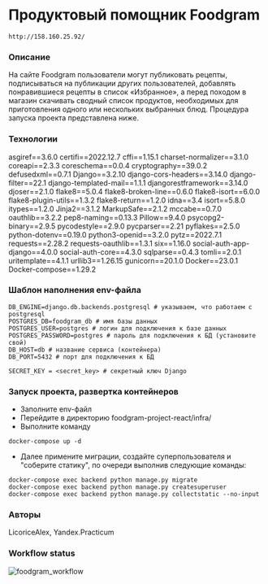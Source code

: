 # Продуктовый помощник Foodgram
```
http://158.160.25.92/
```
### Описание
На сайте Foodgram пользователи могут публиковать рецепты, подписываться на публикации других пользователей, добавлять понравившиеся рецепты в список «Избранное», а перед походом в магазин скачивать сводный список продуктов, необходимых для приготовления одного или нескольких выбранных блюд.
Процедура запуска проекта представлена ниже.
### Технологии
asgiref==3.6.0
certifi==2022.12.7
cffi==1.15.1
charset-normalizer==3.1.0
coreapi==2.3.3
coreschema==0.0.4
cryptography==39.0.2
defusedxml==0.7.1
Django==3.2.10
django-cors-headers==3.14.0
django-filter==22.1
django-templated-mail==1.1.1
djangorestframework==3.14.0
djoser==2.1.0
flake8==5.0.4
flake8-broken-line==0.6.0
flake8-isort==6.0.0
flake8-plugin-utils==1.3.2
flake8-return==1.2.0
idna==3.4
isort==5.8.0
itypes==1.2.0
Jinja2==3.1.2
MarkupSafe==2.1.2
mccabe==0.7.0
oauthlib==3.2.2
pep8-naming==0.13.3
Pillow==9.4.0
psycopg2-binary==2.9.5
pycodestyle==2.9.0
pycparser==2.21
pyflakes==2.5.0
python-dotenv==0.19.0
python3-openid==3.2.0
pytz==2022.7.1
requests==2.28.2
requests-oauthlib==1.3.1
six==1.16.0
social-auth-app-django==4.0.0
social-auth-core==4.3.0
sqlparse==0.4.3
tomli==2.0.1
uritemplate==4.1.1
urllib3==1.26.15
gunicorn==20.1.0
Docker==23.0.1
Docker-compose==1.29.2
### Шаблон наполнения env-файла
```
DB_ENGINE=django.db.backends.postgresql # указываем, что работаем с postgresql
POSTGRES_DB=foodgram_db # имя базы данных
POSTGRES_USER=postgres # логин для подключения к базе данных
POSTGRES_PASSWORD=postgres # пароль для подключения к БД (установите свой)
DB_HOST=db # название сервиса (контейнера)
DB_PORT=5432 # порт для подключения к БД 

SECRET_KEY = <secret_key> # секретный ключ Django
```
### Запуск проекта, развертка контейнеров
- Заполните env-файл
- Перейдите в директорию foodgram-project-react/infra/
- Выполните команду 
```
docker-compose up -d
```
- Далее примените миграции, создайте суперпользователя и "соберите статику",
по очереди выполнив следующие команды:
```
docker-compose exec backend python manage.py migrate
docker-compose exec backend python manage.py createsuperuser
docker-compose exec backend python manage.py collectstatic --no-input
```
### Авторы
LicoriceAlex, Yandex.Practicum
### Workflow status
![foodgram_workflow](https://github.com/LicoriceAlex/foodgram-project-react/actions/workflows/foodgram_workflow.yml/badge.svg)
